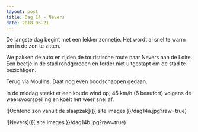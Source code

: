 ```yaml
---
layout: post
title: Dag 14 - Nevers
date: 2018-06-21
---
```

De langste dag begint met een lekker  zonnetje. Het wordt al snel te warm om in de zon te zitten.

We pakken de auto en rijden de touristische route naar Nevers aan de Loire. Een beetje in de stad rondgereden en ferder niet uitgestapt om de stad te bezichtigen.

Terug via Moulins. Daat nog even boodschappen gedaan.

In de middag steekt er een koude wind op; 45 km/h (6 beaufort) volgens de weersvoorspelling en koelt het weer snel af.

![Ochtend zon vanuit de slaapzak]({{ site.images }}/dag14a.jpg?raw=true)

![Nevers]({{ site.images }}/dag14b.jpg?raw=true)